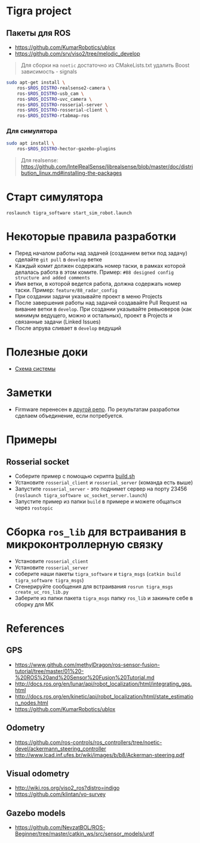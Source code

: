 # Tigra project

## Пакеты для ROS

- https://github.com/KumarRobotics/ublox
- https://github.com/srv/viso2/tree/melodic_develop

> Для сборки на `noetic` достаточно из CMakeLists.txt удалить Boost зависимость - signals

```bash
sudo apt-get install \
    ros-$ROS_DISTRO-realsense2-camera \
    ros-$ROS_DISTRO-usb_cam \
    ros-$ROS_DISTRO-uvc_camera \
    ros-$ROS_DISTRO-rosserial-server \
    ros-$ROS_DISTRO-rosserial-client \
    ros-$ROS_DISTRO-rtabmap-ros
```

### Для симулятора

```bash
sudo apt install \
    ros-$ROS_DISTRO-hector-gazebo-plugins
```

> Для realsense: https://github.com/IntelRealSense/librealsense/blob/master/doc/distribution_linux.md#installing-the-packages

# Старт симулятора

`roslaunch tigra_software start_sim_robot.launch`

# Некоторые правила разработки

- Перед началом работы над задачей (созданием ветки под задачу) сделайте `git pull` в `develop` ветке
- Каждый комит должен содержать номер таски, в рамках которой делалась работа в этом комите. Пример: `#88 designed config structure and added comments`
- Имя ветки, в которой ведется работа, должна содержать номер таски. Пример: `feature/88_radar_config`
- При создании задачи указывайте проект в меню Projects
- После завершения работы над задачей создавайте Pull Request на вивание ветки в `develop`. При создании указывайте ревьюверов (как минимум ведущего, можно и остальных), проект в Projects и связанные задачи (Linked Issues)
- После апрува сливает в `develop` ведущий

# Полезные доки

- [Схема системы](https://drive.google.com/file/d/1iIvuMr4xtmul_ea4DkjYoXMdhi8A7dez/view?usp=sharing)

# Заметки

- Firmware перенесен в [другой репо](https://github.com/lsd-maddrive/tigra-firmware). По результатам разработки сделаем объединение, если потребуется.


# Примеры

## Rosserial socket

- Соберите пример с помощью скрипта [build.sh](samples/rosserial_socket_sample/build.sh)
- Установите `rosserial_client` и `rosserial_server` (команда есть выше)
- Запустите `rosserial_server` - это поднимет сервер на порту 23456 (`roslaunch tigra_software uc_socket_server.launch`)
- Запустите пример из папки `build` в примере и можете общаться через `rostopic`

# Сборка `ros_lib` для встраивания в микроконтроллерную связку

- Установите `rosserial_client`
- Установите `rosserial_server`
- соберите наши пакеты `tigra_software` и `tigra_msgs` (`catkin build tigra_software tigra_msgs`)
- Сгенерируйте сообщения для встраивания `rosrun tigra_msgs create_uc_ros_lib.py`
- Заберите из папки пакета `tigra_msgs` папку `ros_lib` и закиньте себе в сборку для МК

# References

## GPS

- https://www.github.com/methylDragon/ros-sensor-fusion-tutorial/tree/master/01%20-%20ROS%20and%20Sensor%20Fusion%20Tutorial.md
- http://docs.ros.org/en/lunar/api/robot_localization/html/integrating_gps.html
- http://docs.ros.org/en/kinetic/api/robot_localization/html/state_estimation_nodes.html
- https://github.com/KumarRobotics/ublox

## Odometry

- https://github.com/ros-controls/ros_controllers/tree/noetic-devel/ackermann_steering_controller
- http://www.lcad.inf.ufes.br/wiki/images/b/b8/Ackerman-steering.pdf

## Visual odometry

- http://wiki.ros.org/viso2_ros?distro=indigo
- https://github.com/klintan/vo-survey

## Gazebo models

- https://github.com/NevzatBOL/ROS-Beginner/tree/master/catkin_ws/src/sensor_models/urdf

